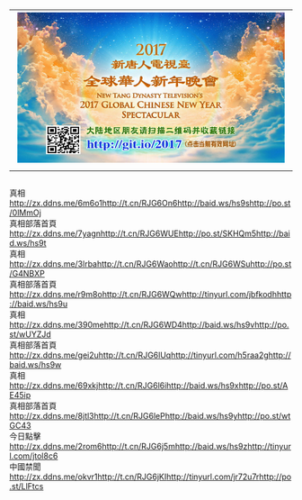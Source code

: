 # <table><tr><td><a href="43.from-wv.com"><img src="2017wh-2s.jpg"></a></td></tr></table>


<div class="linkbox"><div class="title">真相<div id="url"><a href="http://zx.ddns.me/6m6o1" target=_blank>http://zx.ddns.me/6m6o1</a><a href="http://t.cn/RJG6On6" target=_blank>http://t.cn/RJG6On6</a><a href="http://baid.ws/hs9s" target=_blank>http://baid.ws/hs9s</a><a href="http://po.st/0lMmOj" target=_blank>http://po.st/0lMmOj</a></div></div><div class="title">真相部落首頁<div id="url"><a href="http://zx.ddns.me/7yagn" target=_blank>http://zx.ddns.me/7yagn</a><a href="http://t.cn/RJG6WUE" target=_blank>http://t.cn/RJG6WUE</a><a href="http://po.st/SKHQm5" target=_blank>http://po.st/SKHQm5</a><a href="http://baid.ws/hs9t" target=_blank>http://baid.ws/hs9t</a></div></div><div class="title">真相<div id="url"><a href="http://zx.ddns.me/3lrba" target=_blank>http://zx.ddns.me/3lrba</a><a href="http://t.cn/RJG6Wao" target=_blank>http://t.cn/RJG6Wao</a><a href="http://t.cn/RJG6WSu" target=_blank>http://t.cn/RJG6WSu</a><a href="http://po.st/G4NBXP" target=_blank>http://po.st/G4NBXP</a></div></div><div class="title">真相部落首頁<div id="url"><a href="http://zx.ddns.me/r9m8o" target=_blank>http://zx.ddns.me/r9m8o</a><a href="http://t.cn/RJG6WQw" target=_blank>http://t.cn/RJG6WQw</a><a href="http://tinyurl.com/jbfkodh" target=_blank>http://tinyurl.com/jbfkodh</a><a href="http://baid.ws/hs9u" target=_blank>http://baid.ws/hs9u</a></div></div><div class="title">真相<div id="url"><a href="http://zx.ddns.me/390me" target=_blank>http://zx.ddns.me/390me</a><a href="http://t.cn/RJG6WD4" target=_blank>http://t.cn/RJG6WD4</a><a href="http://baid.ws/hs9v" target=_blank>http://baid.ws/hs9v</a><a href="http://po.st/wUYZJd" target=_blank>http://po.st/wUYZJd</a></div></div><div class="title">真相部落首頁<div id="url"><a href="http://zx.ddns.me/gei2u" target=_blank>http://zx.ddns.me/gei2u</a><a href="http://t.cn/RJG6lUq" target=_blank>http://t.cn/RJG6lUq</a><a href="http://tinyurl.com/h5raa2g" target=_blank>http://tinyurl.com/h5raa2g</a><a href="http://baid.ws/hs9w" target=_blank>http://baid.ws/hs9w</a></div></div><div class="title">真相<div id="url"><a href="http://zx.ddns.me/69xkj" target=_blank>http://zx.ddns.me/69xkj</a><a href="http://t.cn/RJG6l6i" target=_blank>http://t.cn/RJG6l6i</a><a href="http://baid.ws/hs9x" target=_blank>http://baid.ws/hs9x</a><a href="http://po.st/AE45ip" target=_blank>http://po.st/AE45ip</a></div></div><div class="title">真相部落首頁<div id="url"><a href="http://zx.ddns.me/8jtl3" target=_blank>http://zx.ddns.me/8jtl3</a><a href="http://t.cn/RJG6leP" target=_blank>http://t.cn/RJG6leP</a><a href="http://baid.ws/hs9y" target=_blank>http://baid.ws/hs9y</a><a href="http://po.st/wtGC43" target=_blank>http://po.st/wtGC43</a></div></div><div class="title">今日點擊<div id="url"><a href="http://zx.ddns.me/2rom6" target=_blank>http://zx.ddns.me/2rom6</a><a href="http://t.cn/RJG6j5m" target=_blank>http://t.cn/RJG6j5m</a><a href="http://baid.ws/hs9z" target=_blank>http://baid.ws/hs9z</a><a href="http://tinyurl.com/jtol8c6" target=_blank>http://tinyurl.com/jtol8c6</a></div></div><div class="title">中國禁聞<div id="url"><a href="http://zx.ddns.me/okvr1" target=_blank>http://zx.ddns.me/okvr1</a><a href="http://t.cn/RJG6jKI" target=_blank>http://t.cn/RJG6jKI</a><a href="http://tinyurl.com/jr72u7r" target=_blank>http://tinyurl.com/jr72u7r</a><a href="http://po.st/LlFtcs" target=_blank>http://po.st/LlFtcs</a></div></div></div>
